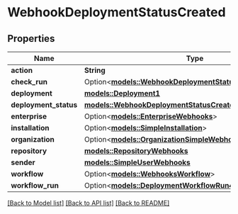 # WebhookDeploymentStatusCreated

## Properties

Name | Type | Description | Notes
------------ | ------------- | ------------- | -------------
**action** | **String** |  | 
**check_run** | Option<[**models::WebhookDeploymentStatusCreatedCheckRun**](webhook_deployment_status_created_check_run.md)> |  | [optional]
**deployment** | [**models::Deployment1**](Deployment_1.md) |  | 
**deployment_status** | [**models::WebhookDeploymentStatusCreatedDeploymentStatus**](webhook_deployment_status_created_deployment_status.md) |  | 
**enterprise** | Option<[**models::EnterpriseWebhooks**](enterprise-webhooks.md)> |  | [optional]
**installation** | Option<[**models::SimpleInstallation**](simple-installation.md)> |  | [optional]
**organization** | Option<[**models::OrganizationSimpleWebhooks**](organization-simple-webhooks.md)> |  | [optional]
**repository** | [**models::RepositoryWebhooks**](repository-webhooks.md) |  | 
**sender** | [**models::SimpleUserWebhooks**](simple-user-webhooks.md) |  | 
**workflow** | Option<[**models::WebhooksWorkflow**](webhooks_workflow.md)> |  | [optional]
**workflow_run** | Option<[**models::DeploymentWorkflowRun4**](Deployment_Workflow_Run_4.md)> |  | [optional]

[[Back to Model list]](../README.md#documentation-for-models) [[Back to API list]](../README.md#documentation-for-api-endpoints) [[Back to README]](../README.md)


